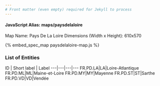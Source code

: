 ```yaml
---
# Front matter (even empty) required for Jekyll to process
---
```


#### JavaScript Alias: maps/paysdelaloire

Map Name: Pays De La Loire
Dimensions (Width x Height): 610x570



{% embed_spec_map paysdelaloire-map.js %}

### List of Entities

ID | Short label | Label
---|---|---|---
FR.PD.LA|LA|Loire-Atlantique
FR.PD.ML|ML|Maine-et-Loire
FR.PD.MY|MY|Mayenne
FR.PD.ST|ST|Sarthe
FR.PD.VD|VD|Vendée